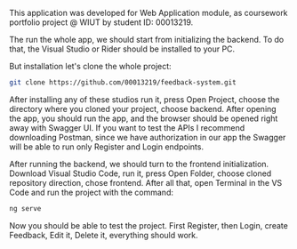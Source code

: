 This application was developed for Web Application module, as coursework portfolio project @ WIUT by student ID: 00013219. 

The run the whole app, we should start from initializing the backend. To do that, the Visual Studio or Rider should be installed to your PC.

But installation let's clone the whole project:

```bash
git clone https://github.com/00013219/feedback-system.git
```

After installing any of these studios run it, press Open Project, choose the directory where you cloned your project, choose backend. After opening the app, you should run the app, and the browser should be opened right away with Swagger UI. If you want to test the APIs I recommend downloading Postman, since we have authorization in our app the Swagger will be able to run only Register and Login endpoints. 

After running the backend, we should turn to the frontend initialization. Download Visual Studio Code, run it, press Open Folder, choose cloned repository direction, chose frontend. After all that, open Terminal in the VS Code and run the project with the command:

```bash
ng serve
```

Now you should be able to test the project. First Register, then Login, create Feedback, Edit it, Delete it, everything should work.
